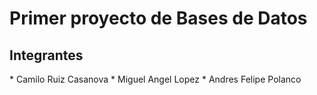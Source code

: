 Primer proyecto de Bases de Datos
=================================

<h2>Integrantes</h2>
* Camilo Ruiz Casanova
* Miguel Angel Lopez
* Andres Felipe Polanco